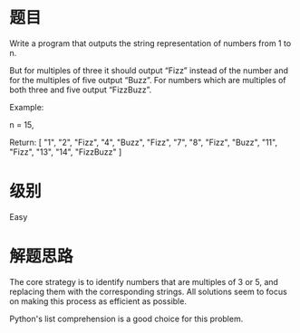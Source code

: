 # 题目
Write a program that outputs the string representation of numbers from 1 to n.

But for multiples of three it should output “Fizz” instead of the number and for the multiples of five output “Buzz”. For numbers which are multiples of both three and five output “FizzBuzz”.

Example:

n = 15,

Return:
[
    "1",
    "2",
    "Fizz",
    "4",
    "Buzz",
    "Fizz",
    "7",
    "8",
    "Fizz",
    "Buzz",
    "11",
    "Fizz",
    "13",
    "14",
    "FizzBuzz"
]

# 级别 
Easy

# 解题思路
The core strategy is to identify numbers that are multiples of 3 or 5, and replacing them with the corresponding strings. All solutions seem to focus on making this process as efficient as possible.

Python's list comprehension is a good choice for this problem.